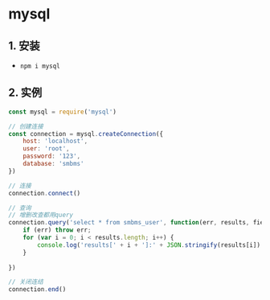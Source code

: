 # mysql

## 1. 安装

- ```shell
  npm i mysql
  ```

## 2. 实例

```js
const mysql = require('mysql')

// 创建连接
const connection = mysql.createConnection({
	host: 'localhost',
	user: 'root',
	password: '123',
	database: 'smbms'
})

// 连接
connection.connect()

// 查询
// 增删改查都用query
connection.query('select * from smbms_user', function(err, results, fields) {
	if (err) throw err;
	for (var i = 0; i < results.length; i++) {
		console.log('results[' + i + ']:' + JSON.stringify(results[i]) + '\n')
	}
	
})

// 关闭连结
connection.end()
```

